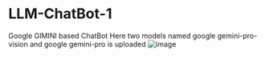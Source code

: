# LLM-ChatBot-1
Google GIMINI based ChatBot
Here two models named google gemini-pro-vision and google gemini-pro is uploaded
![image](https://github.com/user-attachments/assets/d9d650d4-315e-4bc1-ba45-524001aba390)
